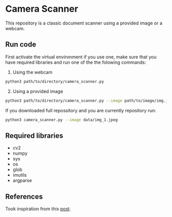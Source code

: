 # Camera Scanner

This repository is a classic document scanner using a provided image or a webcam.  

## Run code

First activate the virtual environment if you use one, make sure that you have required libraries and run one of the the folowing commands:  

1) Using the webcam
```bash
python3 path/to/directory/camera_scanner.py
```

2) Using a provided image
```bash
python3 path/to/directory/camera_scanner.py --image path/to/image/img.jpg
```
If you downloaded full repossitory and you are currently  repository run:  
```bash
python3 camera_scanner.py --image data/img_1.jpeg
```

## Required libraries
- cv2
- numpy
- sys
- os
- glob
- imutils
- argparse

## References
Took inspiration from this [post](https://www.pyimagesearch.com/2014/09/01/build-kick-ass-mobile-document-scanner-just-5-minutes/).

